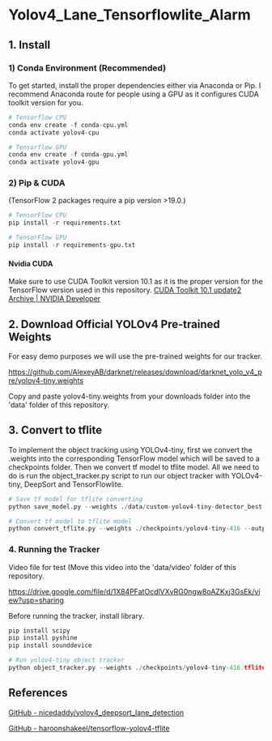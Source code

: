 # Yolov4_Lane_Tensorflowlite_Alarm



## 1. Install



### 1) Conda Environment (Recommended)

To get started, install the proper dependencies either via Anaconda or Pip. I recommend Anaconda route for people using a GPU as it configures CUDA toolkit version for you.

```python
# Tensorflow CPU
conda env create -f conda-cpu.yml
conda activate yolov4-cpu

# Tensorflow GPU
conda env create -f conda-gpu.yml
conda activate yolov4-gpu
```



### 2) Pip & CUDA

(TensorFlow 2 packages require a pip version >19.0.)

```python
# TensorFlow CPU
pip install -r requirements.txt

# TensorFlow GPU
pip install -r requirements-gpu.txt
```



#### Nvidia CUDA

Make sure to use CUDA Toolkit version 10.1 as it is the proper version for the TensorFlow version used in this repository. [CUDA Toolkit 10.1 update2 Archive | NVIDIA Developer](https://developer.nvidia.com/cuda-10.1-download-archive-update2)



## 2. Download Official YOLOv4 Pre-trained Weights

For easy demo purposes we will use the pre-trained weights for our tracker.

https://github.com/AlexeyAB/darknet/releases/download/darknet_yolo_v4_pre/yolov4-tiny.weights



Copy and paste yolov4-tiny.weights from your downloads folder into the 'data' folder of this repository.



## 3. Convert to tflite

To implement the object tracking using YOLOv4-tiny, first we convert the .weights into the corresponding TensorFlow model which will be saved to a checkpoints folder. Then we convert tf model to tflite model. All we need to do is run the object_tracker.py script to run our object tracker with YOLOv4-tiny, DeepSort and TensorFlowlite.

```python
# Save tf model for tflite converting
python save_model.py --weights ./data/custom-yolov4-tiny-detector_best.weights --output ./checkpoints/yolov4-tiny-416 --input_size 416 --model yolov4 --tiny --framework tflite

# Convert tf model to tflite model
python convert_tflite.py --weights ./checkpoints/yolov4-tiny-416 --output ./checkpoints/yolov4-tiny-416.tflite

```



### 4. Running the Tracker

Video file for test (Move this video into the 'data/video' folder of this repository.

https://drive.google.com/file/d/1X84PFatOcdlVXvRG0ngw8oAZKxj3GsEk/view?usp=sharing

Before running the tracker, install library.

```python
pip install scipy
pip install pyshine
pip install sounddevice
```

```python
# Run yolov4-tiny object tracker
python object_tracker.py --weights ./checkpoints/yolov4-tiny-416.tflite --model yolov4 --video ./data/video/test_sample.mp4 --output ./outputs/.avi --tiny --info
```



## References



[GitHub - nicedaddy/yolov4_deepsort_lane_detection](https://github.com/nicedaddy/yolov4_deepsort_lane_detection)

[GitHub - haroonshakeel/tensorflow-yolov4-tflite](https://github.com/haroonshakeel/tensorflow-yolov4-tflite)




